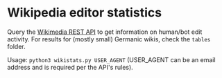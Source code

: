 # Wikipedia editor statistics

Query the [Wikimedia REST API](https://wikimedia.org/api/rest_v1/#/) to get information on human/bot edit activity.
For results for (mostly small) Germanic wikis, check the `tables` folder.

Usage: `python3 wikistats.py USER_AGENT` (USER_AGENT can be an email address and is required per the API's rules).
